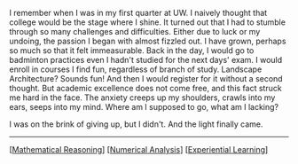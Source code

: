 I remember when I was in my first quarter at UW. I naively thought that college would be the stage where I shine. It turned out that I had to stumble through so many challenges and difficulties. Either due to luck or my undoing, the passion I began with almost fizzled out. I have grown, perhaps so much so that it felt immeasurable. Back in the day, I would go to badminton practices even I hadn't studied for the next days' exam. I would enroll in courses I find fun, regardless of branch of study. Landscape Architecture? Sounds fun! And then I would register for it without a second thought. But academic excellence does not come free, and this fact struck me hard in the face. The anxiety creeps up my shoulders, crawls into my ears, seeps into my mind. Where am I supposed to go, what am I lacking?

I was on the brink of giving up, but I didn't. And the light finally came.

---

[[Mathematical Reasoning]]
[[Numerical Analysis]]
[[Experiential Learning]]

[//begin]: # "Autogenerated link references for markdown compatibility"
[Mathematical Reasoning]: <Mathematical Reasoning> "Thinking Numbers. Proving Statements"
[Numerical Analysis]: <Numerical Analysis> "Numbers and Magic"
[Experiential Learning]: <Experiential Learning> "Experiential Learning"
[//end]: # "Autogenerated link references"
